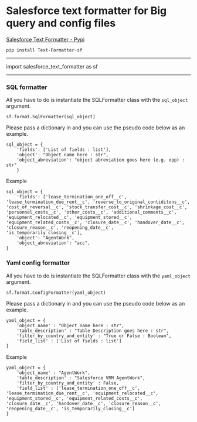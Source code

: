 # Salesforce text formatter for Big query and config files

[Salesforce Text Formatter - Pypi](https://pypi.org/project/Text-Formatter-sf/)

`pip install Text-Formatter-sf`

--------------------

import salesforce_text_formatter as sf

--------------------

### SQL formatter 

All you have to do is instantiate the SQLFormatter class with the `sql_object` argument.

`sf.format.SqlFormatter(sql_object)`

Please pass a dictionary in and you can use the pseudo code below as an example.

```
sql_object = {  
    'fields': ['List of fields : list'],  
    'object': "Object name here : str",  
    'object_abreviation': "object abreviation goes here (e.g. opp) : str"
    }
```

Example
```
sql_object = {
    'fields': ['lease_termination_one_off__c', 'lease_termination_due_rent__c', 'reverse_to_original_contiditons__c', 'cost_of_reversal__c', 'stock_transfer_cost__c', 'shrinkage_cost__c', 'personnel_costs__c', 'other_costs__c', 'additional_comments__c', 'equipment_relocated__c', 'equipment_stored__c', 'equipment_related_costs__c', 'closure_date__c', 'handover_date__c', 'closure_reason__c', 'reopening_date__c', 'is_temporarily_closing__c'],
    'object': "AgentWork",
    'object_abreviation': "acc",  
}
```
### Yaml config formatter

All you have to do is instantiate the SQLFormatter class with the `yaml_object` argument.

`sf.format.ConfigFormatter(yaml_object)`

Please pass a dictionary in and you can use the pseudo code below as an example.

```
yaml_object = {
    'object_name' : "Object name here : str",
    'table_description' : "Table Description goes here : str",
    'filter_by_country_and_entity' : "True or False : Boolean",
    'field_list' : ['List of fields : list']
}
```

Example
```
yaml_object = {
    'object_name' : "AgentWork",
    'table_description' : "Salesforce VRM AgentWork",
    'filter_by_country_and_entity' : False,
    'field_list' : ['lease_termination_one_off__c', 'lease_termination_due_rent__c', 'equipment_relocated__c', 'equipment_stored__c', 'equipment_related_costs__c', 'closure_date__c', 'handover_date__c', 'closure_reason__c', 'reopening_date__c', 'is_temporarily_closing__c']
}
```
